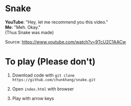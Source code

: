 # Snake

**YouTube**: "Hey, let me recommend you this video." <br/>
**Me**: "Meh. Okay." <br/>
(Thus Snake was made)

Source: https://www.youtube.com/watch?v=9TcU2C1AACw

# To play (Please don't)

1. Download code with `git clone https://github.com/chunkhang/snake.git`

2. Open `index.html` with browser

3. Play with arrow keys

